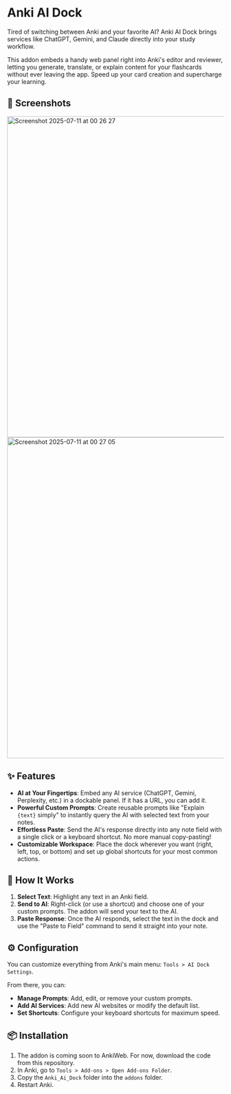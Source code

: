 # Anki AI Dock

[](https://ankiweb.net/shared/info/)
[](https://www.google.com/search?q=LICENSE)

Tired of switching between Anki and your favorite AI? Anki AI Dock brings services like ChatGPT, Gemini, and Claude directly into your study workflow.

This addon embeds a handy web panel right into Anki's editor and reviewer, letting you generate, translate, or explain content for your flashcards without ever leaving the app. Speed up your card creation and supercharge your learning.

## 📸 Screenshots
<img width="1054" height="746" alt="Screenshot 2025-07-11 at 00 26 27" src="https://github.com/user-attachments/assets/954c06f3-9484-45e6-b861-113a41b5974f" />
<img width="1054" height="746" alt="Screenshot 2025-07-11 at 00 27 05" src="https://github.com/user-attachments/assets/fae07421-b8dc-4950-84e9-99b791558eb8" />


## ✨ Features

  * **AI at Your Fingertips**: Embed any AI service (ChatGPT, Gemini, Perplexity, etc.) in a dockable panel. If it has a URL, you can add it.
  * **Powerful Custom Prompts**: Create reusable prompts like "Explain `{text}` simply" to instantly query the AI with selected text from your notes.
  * **Effortless Paste**: Send the AI's response directly into any note field with a single click or a keyboard shortcut. No more manual copy-pasting\!
  * **Customizable Workspace**: Place the dock wherever you want (right, left, top, or bottom) and set up global shortcuts for your most common actions.

## 🚀 How It Works

1.  **Select Text**: Highlight any text in an Anki field.
2.  **Send to AI**: Right-click (or use a shortcut) and choose one of your custom prompts. The addon will send your text to the AI.
3.  **Paste Response**: Once the AI responds, select the text in the dock and use the "Paste to Field" command to send it straight into your note.

## ⚙️ Configuration

You can customize everything from Anki's main menu: `Tools > AI Dock Settings`.

From there, you can:

  * **Manage Prompts**: Add, edit, or remove your custom prompts.
  * **Add AI Services**: Add new AI websites or modify the default list.
  * **Set Shortcuts**: Configure your keyboard shortcuts for maximum speed.

## 📦 Installation

1.  The addon is coming soon to AnkiWeb. For now, download the code from this repository.
2.  In Anki, go to `Tools > Add-ons > Open Add-ons Folder`.
3.  Copy the `Anki_Ai_Dock` folder into the `addons` folder.
4.  Restart Anki.
